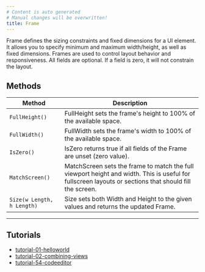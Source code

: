 ```yaml
---
# Content is auto generated
# Manual changes will be overwritten!
title: Frame
---
```

Frame defines the sizing constraints and fixed dimensions for a UI element. It allows you to specify minimum and maximum width/height, as well as fixed
dimensions. Frames are used to control layout behavior and responsiveness. All fields are optional. If a field is zero, it will not constrain the layout.

## Methods
| Method | Description |
|--------| ------------|
| `FullHeight()` | FullHeight sets the frame's height to 100% of the available space. |
| `FullWidth()` | FullWidth sets the frame's width to 100% of the available space. |
| `IsZero()` | IsZero returns true if all fields of the Frame are unset (zero value). |
| `MatchScreen()` | MatchScreen sets the frame to match the full viewport height and width. This is useful for fullscreen layouts or sections that should fill the screen. |
| `Size(w Length, h Length)` | Size sets both Width and Height to the given values and returns the updated Frame. |
---

## Tutorials
- [tutorial-01-helloworld](../../../examples/tutorial-01-helloworld)
- [tutorial-02-combining-views](../../../examples/tutorial-02-combining-views)
- [tutorial-54-codeeditor](../../../examples/tutorial-54-codeeditor)
